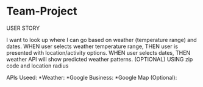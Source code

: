 # Team-Project

USER STORY

I want to look up where I can go based on weather (temperature range) and dates. 
WHEN user selects weather temperature range, THEN user is presented with location/activity options. 
WHEN user selects dates, THEN weather API will show predicted weather patterns.
(OPTIONAL) USING zip code and location radius 

APIs Useed:
*Weather:
*Google Business:
*Google Map (Optional): 
